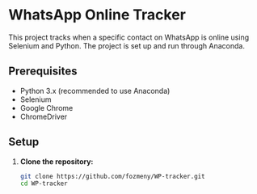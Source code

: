# WhatsApp Online Tracker

This project tracks when a specific contact on WhatsApp is online using Selenium and Python. The project is set up and run through Anaconda.

## Prerequisites

- Python 3.x (recommended to use Anaconda)
- Selenium
- Google Chrome
- ChromeDriver

## Setup

1. **Clone the repository:**

   ```bash
   git clone https://github.com/fozmeny/WP-tracker.git
   cd WP-tracker


